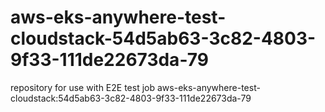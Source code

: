 # aws-eks-anywhere-test-cloudstack-54d5ab63-3c82-4803-9f33-111de22673da-79
repository for use with E2E test job aws-eks-anywhere-test-cloudstack:54d5ab63-3c82-4803-9f33-111de22673da-79
